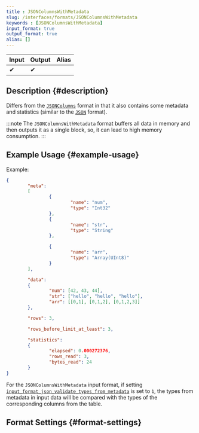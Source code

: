 ```yaml
---
title : JSONColumnsWithMetadata
slug: /interfaces/formats/JSONColumnsWithMetadata
keywords : [JSONColumnsWithMetadata]
input_format: true
output_format: true
alias: []
---
```


| Input | Output | Alias |
|-------|--------|-------|
| ✔     | ✔      |       |

## Description {#description}

Differs from the [`JSONColumns`](./JSONColumns.md) format in that it also contains some metadata and statistics (similar to the [`JSON`](./JSON.md) format).

:::note
The `JSONColumnsWithMetadata` format buffers all data in memory and then outputs it as a single block, so, it can lead to high memory consumption.
:::

## Example Usage {#example-usage}

Example:

```json
{
        "meta":
        [
                {
                        "name": "num",
                        "type": "Int32"
                },
                {
                        "name": "str",
                        "type": "String"
                },

                {
                        "name": "arr",
                        "type": "Array(UInt8)"
                }
        ],

        "data":
        {
                "num": [42, 43, 44],
                "str": ["hello", "hello", "hello"],
                "arr": [[0,1], [0,1,2], [0,1,2,3]]
        },

        "rows": 3,

        "rows_before_limit_at_least": 3,

        "statistics":
        {
                "elapsed": 0.000272376,
                "rows_read": 3,
                "bytes_read": 24
        }
}
```

For the `JSONColumnsWithMetadata` input format, if setting [`input_format_json_validate_types_from_metadata`](/operations/settings/settings-formats.md/#input_format_json_validate_types_from_metadata) is set to `1`,
the types from metadata in input data will be compared with the types of the corresponding columns from the table.

## Format Settings {#format-settings}